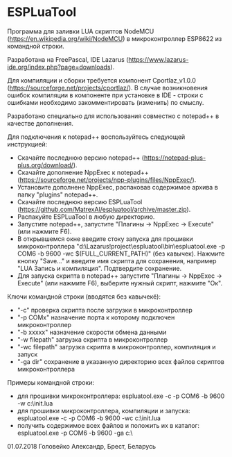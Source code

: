 # ESPLuaTool
Программа для заливки LUA скриптов NodeMCU (https://en.wikipedia.org/wiki/NodeMCU) в микроконтроллер ESP8622 из командной строки. 

Разработана на FreePascal, IDE Lazarus (https://www.lazarus-ide.org/index.php?page=downloads).

Для компиляции и сборки требуется компонент Cportlaz_v1.0.0 (https://sourceforge.net/projects/cportlaz/). В случае возникновения ошибок компиляции в компоненте при установке в IDE - строки с ошибками необходимо закомментировать (изменить) по смыслу.

Разработано специально для использования совместно с notepad++ в качестве дополнения.

Для подключения к notepad++ воспользуйтесь следующей инструкцией:
- Скачайте последнюю версию notepad++ (https://notepad-plus-plus.org/download/).
- Скачайте дополнение NppExec к notepad++ (https://sourceforge.net/projects/npp-plugins/files/NppExec/).
- Установите дополнене NppExec, распаковав содержимое архива в папку "plugins" notepad++.
- Скачайте последнюю версию ESPLuaTool (https://github.com/MatrexAl/espluatool/archive/master.zip).
- Распакуйте ESPLuaTool в любую директорию.
- Запустите notepad++, запустите "Плагины -> NppExec -> Execute" (или нажмите F6).
- В открывшемся окне введите стоку запуска для прошивки микроконтроллера "d:\Lazarus\!project\espluatool\bin\espluatool.exe -p COM6 -b 9600 -wc $(FULL_CURRENT_PATH)" (без кавычек). Нажмите кнопку "Save..." и введите имя скрипта для сохранения, например "LUA Запись и компиляция". Подтвердите сохранение.
- Для запуска скрипта в notepad++ запустите "Плагины -> NppExec -> Execute" (или нажмите F6), выберите нужный скрипт, нажмите "Ок".

Ключи командной строки (вводятся без кавычекё):
- "-с" проверка скрипта после загрузки в микроконтроллер
- "-p COMx" назначение порта к которому подключен микроконтроллер
- "-b xxxxx" назначение скорости обмена данными
- "-w filepath" загрузка скрипта в микроконтроллер
- "-wc filepath" загрузка скрипта в микроконтроллер, компиляция и запуск
- "-ga dir" сохранение в указанную директорию всех файлов скриптов микроконтроллера

Примеры командной строки:
- для прошивки микроконтроллера: espluatool.exe -c -p COM6 -b 9600 -w c:\init.lua
- для прошивки микроконтроллера, компиляции и запуска: espluatool.exe -c -p COM6 -b 9600 -wс c:\init.lua 
- получить содержимое всех файлов и положить их в каталог: espluatool.exe -p COM6 -b 9600 -ga c:\






01.07.2018 Головейко Александр, Брест, Беларусь
